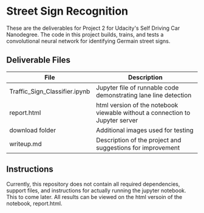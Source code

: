 # Street Sign Recognition
These are the deliverables for Project 2 for Udacity's Self Driving Car Nanodegree.
The code in this project builds, trains, and tests a convolutional neural network for identifying Germain street signs.

## Deliverable Files

File | Description
------------ | -------------
Traffic_Sign_Classifier.ipynb | Jupyter file of runnable code demonstrating lane line detection
report.html | html version of the notebook viewable without a connection to Jupyter server
download folder | Additional images used for testing
writeup.md | Description of the project and suggestions for improvement

## Instructions

Currently, this repository does not contain all required dependencies, support files, and instructions for actually running the jupyter notebook.  This to come later.  All results can be viewed on the html versoin of the notebook, report.html.
